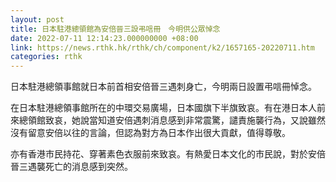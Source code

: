 ```yaml
---
layout: post
title: 日本駐港總領館為安倍晉三設弔唁冊　今明供公眾悼念
date: 2022-07-11 12:14:23.000000000 +08:00
link: https://news.rthk.hk/rthk/ch/component/k2/1657165-20220711.htm
categories: rthk
---
```


日本駐港總領事館就日本前首相安倍晉三遇刺身亡，今明兩日設置弔唁冊悼念。

在日本駐港總領事館所在的中環交易廣場，日本國旗下半旗致哀。有在港日本人前來總領館致哀，她說當知道安倍遇刺消息感到非常震驚，譴責施襲行為，又說雖然沒有留意安倍以往的言論，但認為對方為日本作出很大貢獻，值得尊敬。

亦有香港市民持花、穿著素色衣服前來致哀。有熱愛日本文化的市民說，對於安倍晉三遇襲死亡的消息感到突然。
